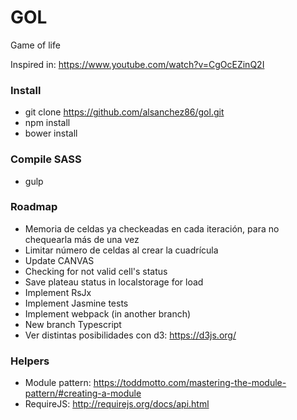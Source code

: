 # GOL

Game of life

Inspired in: https://www.youtube.com/watch?v=CgOcEZinQ2I

### Install

- git clone https://github.com/alsanchez86/gol.git
- npm install
- bower install

### Compile SASS

- gulp

### Roadmap

- Memoria de celdas ya checkeadas en cada iteración, para no chequearla más de una vez
- Limitar número de celdas al crear la cuadrícula
- Update CANVAS
- Checking for not valid cell's status
- Save plateau status in localstorage for load
- Implement RsJx
- Implement Jasmine tests
- Implement webpack (in another branch)
- New branch Typescript
- Ver distintas posibilidades con d3: https://d3js.org/

### Helpers

- Module pattern: https://toddmotto.com/mastering-the-module-pattern/#creating-a-module
- RequireJS: http://requirejs.org/docs/api.html